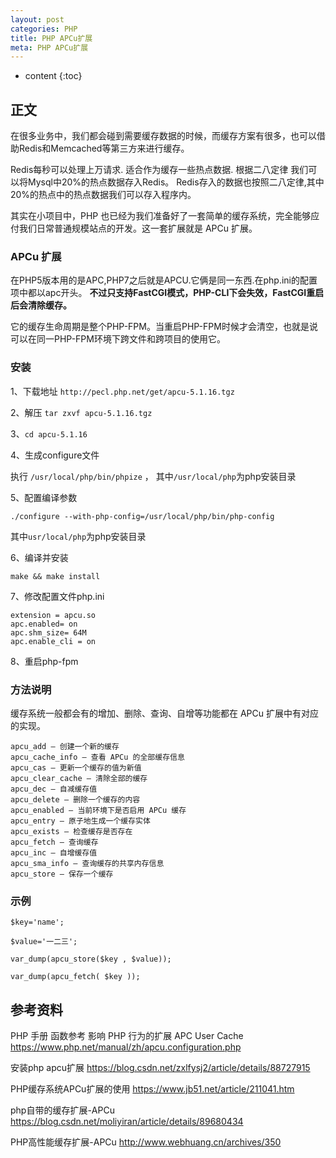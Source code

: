 ```yaml
---
layout: post
categories: PHP
title: PHP APCu扩展
meta: PHP APCu扩展
---
```

* content
{:toc}

## 正文

在很多业务中，我们都会碰到需要缓存数据的时候，而缓存方案有很多，也可以借助Redis和Memcached等第三方来进行缓存。

Redis每秒可以处理上万请求. 适合作为缓存一些热点数据. 根据二八定律 我们可以将Mysql中20%的热点数据存入Redis。
Redis存入的数据也按照二八定律,其中20%的热点中的热点数据我们可以存入程序内。

其实在小项目中，PHP 也已经为我们准备好了一套简单的缓存系统，完全能够应付我们日常普通规模站点的开发。这一套扩展就是 APCu 扩展。

### APCu 扩展

在PHP5版本用的是APC,PHP7之后就是APCU.它俩是同一东西.在php.ini的配置项中都以apc开头。
**不过只支持FastCGI模式，PHP-CLI下会失效，FastCGI重启后会清除缓存。**

它的缓存生命周期是整个PHP-FPM。当重启PHP-FPM时候才会清空，也就是说可以在同一PHP-FPM环境下跨文件和跨项目的使用它。

### 安装

1、下载地址 `http://pecl.php.net/get/apcu-5.1.16.tgz`

2、解压 `tar zxvf apcu-5.1.16.tgz`

3、`cd apcu-5.1.16`

4、生成configure文件

执行 `/usr/local/php/bin/phpize` ， 其中`/usr/local/php`为php安装目录

5、配置编译参数

```
./configure --with-php-config=/usr/local/php/bin/php-config
```

其中`usr/local/php`为php安装目录

6、编译并安装

```
make && make install
```

7、修改配置文件php.ini

```
extension = apcu.so
apc.enabled= on
apc.shm_size= 64M
apc.enable_cli = on
```

8、重启php-fpm


### 方法说明

缓存系统一般都会有的增加、删除、查询、自增等功能都在 APCu 扩展中有对应的实现。

    apcu_add — 创建一个新的缓存
    apcu_cache_info — 查看 APCu 的全部缓存信息
    apcu_cas — 更新一个缓存的值为新值
    apcu_clear_cache — 清除全部的缓存
    apcu_dec — 自减缓存值
    apcu_delete — 删除一个缓存的内容
    apcu_enabled — 当前环境下是否启用 APCu 缓存
    apcu_entry — 原子地生成一个缓存实体
    apcu_exists — 检查缓存是否存在
    apcu_fetch — 查询缓存
    apcu_inc — 自增缓存值
    apcu_sma_info — 查询缓存的共享内存信息
    apcu_store — 保存一个缓存

### 示例

```
$key='name';

$value='一二三';

var_dump(apcu_store($key , $value));

var_dump(apcu_fetch( $key ));
```

## 参考资料

PHP 手册 函数参考 影响 PHP 行为的扩展 APC User Cache <https://www.php.net/manual/zh/apcu.configuration.php>

安装php apcu扩展 <https://blog.csdn.net/zxlfysj2/article/details/88727915>

PHP缓存系统APCu扩展的使用 <https://www.jb51.net/article/211041.htm>

php自带的缓存扩展-APCu <https://blog.csdn.net/moliyiran/article/details/89680434>

PHP高性能缓存扩展-APCu <http://www.webhuang.cn/archives/350>
